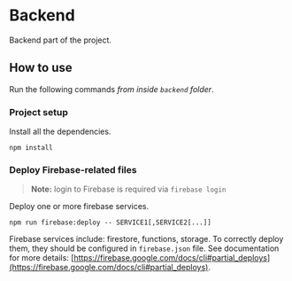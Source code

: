 # Backend

Backend part of the project.

## How to use

Run the following commands _from inside `backend` folder_.

### Project setup

Install all the dependencies.

```
npm install
```

### Deploy Firebase-related files

> **Note:** login to Firebase is required via `firebase login`

Deploy one or more firebase services.

```
npm run firebase:deploy -- SERVICE1[,SERVICE2[...]]
```

Firebase services include: firestore, functions, storage. To correctly deploy them, they should be configured in `firebase.json` file. See documentation for more details: [https://firebase.google.com/docs/cli#partial_deploys](https://firebase.google.com/docs/cli#partial_deploys).
